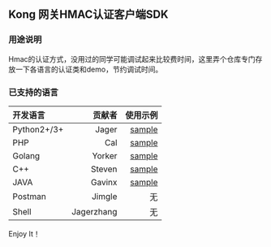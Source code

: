 ## Kong 网关HMAC认证客户端SDK
### 用途说明
Hmac的认证方式，没用过的同学可能调试起来比较费时间，这里弄个仓库专门存放一下各语言的认证类和demo，节约调试时间。

### 已支持的语言
|开发语言|贡献者|使用示例| 
| :------------ | ------------: | ------------: |
| Python2+/3+ | Jager | [sample](python/sample.py) |
| PHP  | Cal | [sample](php/sample.php) |
| Golang | Yorker | [sample](golang/sample.go) |
| C++  | Steven | [sample](c++/src/sample.cpp) |
| JAVA  | Gavinx | [sample](java/Hmac-demo/src/main/java/com/sdk/hmac/Sample.java) |
| Postman  | Jimgle | 无 |
| Shell  | Jagerzhang | 无 |

Enjoy It！

